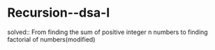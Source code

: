 # Recursion--dsa-I
solved:: From finding the sum of positive integer n numbers to finding factorial of numbers(modified)
